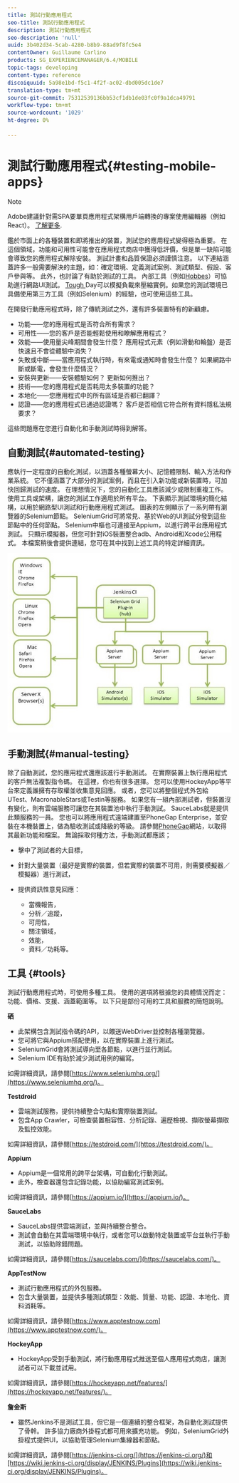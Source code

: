```yaml
---
title: 測試行動應用程式
seo-title: 測試行動應用程式
description: 測試行動應用程式
seo-description: 'null'
uuid: 3b402d34-5cab-4280-b8b9-88ad9f8fc5e4
contentOwner: Guillaume Carlino
products: SG_EXPERIENCEMANAGER/6.4/MOBILE
topic-tags: developing
content-type: reference
discoiquuid: 5a98e1bd-f5c1-4f2f-ac02-dbd005dc1de7
translation-type: tm+mt
source-git-commit: 75312539136bb53cf1db1de03fc0f9a1dca49791
workflow-type: tm+mt
source-wordcount: '1029'
ht-degree: 0%

---
```



# 測試行動應用程式{#testing-mobile-apps}

>[!NOTE]
>
>Adobe建議針對需SPA要單頁應用程式架構用戶端轉換的專案使用編輯器（例如React）。 [了解更多](/help/sites-developing/spa-overview.md).

鑑於市面上的各種裝置和即將推出的裝置，測試您的應用程式變得極為重要。 在這個領域，功能和可用性可能會在應用程式商店中獲得低評價，但是單一缺陷可能會導致您的應用程式解除安裝。 測試計畫和品質保證必須謹慎注意。 以下連結涵蓋許多一般需要解決的主題，如：確定環境、定義測試案例、測試類型、假設、客戶參與等。 此外，也討論了有助於測試的工具。 內部工具（例如[Hobbes](/help/sites-developing/hobbes.md)）可協助進行網路UI測試。 [Tough ](/help/sites-developing/tough-day.md) Day可以模擬負載來壓縮實例。如果您的測試環境已具備使用第三方工具（例如Selenium）的經驗，也可使用這些工具。

在開發行動應用程式時，除了傳統測試之外，還有許多裝置特有的新顧慮。

* 功能——您的應用程式是否符合所有需求？
* 可用性——您的客戶是否能輕鬆使用和瞭解應用程式？
* 效能——使用量尖峰期間會發生什麼？ 應用程式元素（例如滑動和輪盤）是否快速且不會從體驗中消失？
* 失敗或中斷——當應用程式執行時，有來電或通知時會發生什麼？ 如果網路中斷或斷電，會發生什麼情況？
* 安裝與更新——安裝體驗如何？ 更新如何推出？
* 技術——您的應用程式是否耗用太多裝置的功能？
* 本地化——您應用程式中的所有區域是否都已翻譯？
* 認證——您的應用程式已通過認證嗎？ 客戶是否相信它符合所有資料隱私法規要求？

這些問題應在您進行自動化和手動測試時得到解答。

## 自動測試{#automated-testing}

應執行一定程度的自動化測試，以涵蓋各種螢幕大小、記憶體限制、輸入方法和作業系統。 它不僅涵蓋了大部分的測試案例，而且在引入新功能或新裝置時，可加快回歸測試的速度。 在理想情況下，您的自動化工具應該減少或限制重複工作。 使用工具或架構，讓您的測試工作適用於所有平台。 下表顯示測試環境的簡化結構，以用於網路型UI測試和行動應用程式測試。 圖表的左側顯示了一系列帶有瀏覽器的Selenium節點。 SeleniumGrid可將常見、基於Web的UI測試分發到這些節點中的任何節點。 Selenium中樞也可連接至Appium，以進行跨平台應用程式測試。 只顯示模擬器，但您可針對iOS裝置整合adb、Android和Xcode公用程式。 本檔案稍後會提供連結，您可在其中找到上述工具的特定詳細資訊。

![chlimage_1](assets/chlimage_1.jpeg)

## 手動測試{#manual-testing}

除了自動測試，您的應用程式還應該進行手動測試。 在實際裝置上執行應用程式的客戶無法複製指令碼。 在這裡，你也有很多選擇。 您可以使用HockeyApp等平台來定義誰擁有存取權並收集意見回應。 或者，您可以將整個程式外包給UTest、MacronableStars或Testin等服務。 如果您有一組內部測試者，但裝置沒有變化，則有雲端服務可讓您在其裝置池中執行手動測試。 SauceLabs就是提供此類服務的一員。 您也可以將應用程式遠端建置至PhoneGap Enterprise，並安裝在本機裝置上，做為驗收測試或降級的等級。 請參閱[PhoneGap](https://phonegap.com/)網站，以取得其最新功能和檔案。 無論採取何種方法，手動測試都應該；

* 擊中了測試者的大目標，
* 針對大量裝置（最好是實際的裝置，但若實際的裝置不可用，則需要模擬器／模擬器）進行測試，
* 提供資訊性意見回應：

   * 當機報告，
   * 分析／追蹤，
   * 可用性，
   * 關注領域，
   * 效能，
   * 資料／功耗等。

## 工具 {#tools}

測試行動應用程式時，可使用多種工具。 使用的選項將根據您的具體情況而定：功能、價格、支援、涵蓋範圍等。 以下只是部份可用的工具和服務的簡短說明。

**硒**

* 此架構包含測試指令碼的API，以餵送WebDriver並控制各種瀏覽器。
* 您可將它與Appium搭配使用，以在實際裝置上進行測試。
* SeleniumGrid會將測試導向至各節點，以進行並行測試。
* Selenium IDE有助於減少測試用例的編寫。

如需詳細資訊，請參閱[https://www.seleniumhq.org/](https://www.seleniumhq.org/)。

**Testdroid**

* 雲端測試服務，提供持續整合勾點和實際裝置測試。
* 包含App Crawler，可檢查裝置相容性、分析記錄、遍歷檢視、擷取螢幕擷取及監控效能。

如需詳細資訊，請參閱[https://testdroid.com/](https://testdroid.com/)。

**Appium**

* Appium是一個常用的跨平台架構，可自動化行動測試。
* 此外，檢查器還包含記錄功能，以協助編寫測試案例。

如需詳細資訊，請參閱[https://appium.io/](https://appium.io/)。

**SauceLabs**

* SauceLabs提供雲端測試，並與持續整合整合。
* 測試會自動在其雲端環境中執行，或者您可以啟動特定裝置或平台並執行手動測試，以協助除錯問題。

如需詳細資訊，請參閱[https://saucelabs.com/](https://saucelabs.com/)。

**AppTestNow**

* 測試行動應用程式的外包服務。
* 包含大量裝置，並提供多種測試類型：效能、質量、功能、認證、本地化、資料消耗等。

如需詳細資訊，請參閱[https://www.apptestnow.com](https://www.apptestnow.com/)。

**HockeyApp**

* HockeyApp受到手動測試，將行動應用程式推送至個人應用程式商店，讓測試者可以下載並試用。

如需詳細資訊，請參閱[https://hockeyapp.net/features/](https://hockeyapp.net/features/)。

**詹金斯**

* 雖然Jenkins不是測試工具，但它是一個連續的整合框架，為自動化測試提供了骨幹。 許多協力廠商外掛程式都可用來擴充功能。 例如，SeleniumGrid外掛程式提供UI，以協助管理Selenium集線器和節點。

如需詳細資訊，請參閱[https://jenkins-ci.org/](https://jenkins-ci.org/)和[https://wiki.jenkins-ci.org/display/JENKINS/Plugins](https://wiki.jenkins-ci.org/display/JENKINS/Plugins)。
